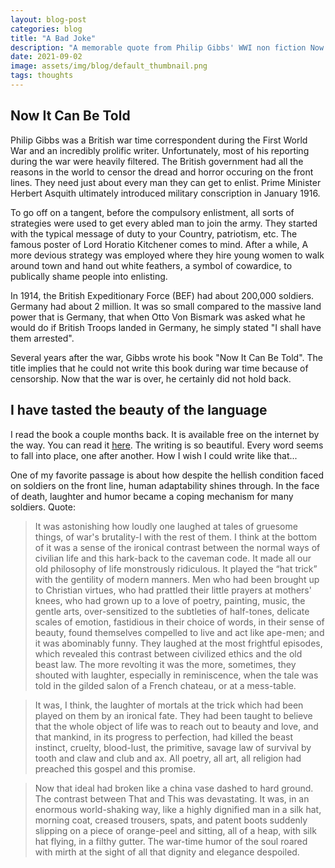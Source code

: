```yaml
---
layout: blog-post
categories: blog
title: "A Bad Joke"
description: "A memorable quote from Philip Gibbs' WWI non fiction Now It Can Be Told"
date: 2021-09-02
image: assets/img/blog/default_thumbnail.png
tags: thoughts
---
```



## Now It Can Be Told

Philip Gibbs was a British war time correspondent during the First World War and an incredibly prolific writer. Unfortunately, most of his reporting during the war were heavily filtered. The British government had all the reasons in the world to censor the dread and horror occuring on the front lines. They need just about every man they can get to enlist. Prime Minister Herbert Asquith ultimately introduced military conscription in January 1916.

To go off on a tangent, before the compulsory enlistment, all sorts of strategies were used to get every abled man to join the army. They started with the typical message of duty to your Country, patriotism, etc. The famous poster of Lord Horatio Kitchener comes to mind. After a while, A more devious strategy was employed where they hire young women to walk around town and hand out white feathers, a symbol of cowardice, to publically shame people into enlisting.

In 1914, the British Expeditionary Force (BEF) had about 200,000 soldiers. Germany had about 2 million. It was so small compared to the massive land power that is Germany, that when Otto Von Bismark was asked what he would do if British Troops landed in Germany, he simply stated "I shall have them arrested".

Several years after the war, Gibbs wrote his book "Now It Can Be Told". The title implies that he could not write this book during war time because of censorship. Now that the war is over, he certainly did not hold back. 

## I have tasted the beauty of the language
I read the book a couple months back. It is available free on the internet by the way. You can read it [here](https://www.gutenberg.org/files/3317/3317-h/3317-h.htm). The writing is so beautiful. Every word seems to fall into place, one after another. How I wish I could write like that...

One of my favorite passage is about how despite the hellish condition faced on soldiers on the front line, human adaptability shines through. In the face of death, laughter and humor became a coping mechanism for many soldiers. Quote:

> It was astonishing how loudly one laughed at tales of gruesome things, of war's brutality-I with the rest of them. I think at the bottom of it was a sense of the ironical contrast between the normal ways of civilian life and this hark-back to the caveman code. It made all our old philosophy of life monstrously ridiculous. It played the “hat trick” with the gentility of modern manners. Men who had been brought up to Christian virtues, who had prattled their little prayers at mothers' knees, who had grown up to a love of poetry, painting, music, the gentle arts, over-sensitized to the subtleties of half-tones, delicate scales of emotion, fastidious in their choice of words, in their sense of beauty, found themselves compelled to live and act like ape-men; and it was abominably funny. They laughed at the most frightful episodes, which revealed this contrast between civilized ethics and the old beast law. The more revolting it was the more, sometimes, they shouted with laughter, especially in reminiscence, when the tale was told in the gilded salon of a French chateau, or at a mess-table.

> It was, I think, the laughter of mortals at the trick which had been played on them by an ironical fate. They had been taught to believe that the whole object of life was to reach out to beauty and love, and that mankind, in its progress to perfection, had killed the beast instinct, cruelty, blood-lust, the primitive, savage law of survival by tooth and claw and club and ax. All poetry, all art, all religion had preached this gospel and this promise.

> Now that ideal had broken like a china vase dashed to hard ground. The contrast between That and This was devastating. It was, in an enormous world-shaking way, like a highly dignified man in a silk hat, morning coat, creased trousers, spats, and patent boots suddenly slipping on a piece of orange-peel and sitting, all of a heap, with silk hat flying, in a filthy gutter. The war-time humor of the soul roared with mirth at the sight of all that dignity and elegance despoiled.

